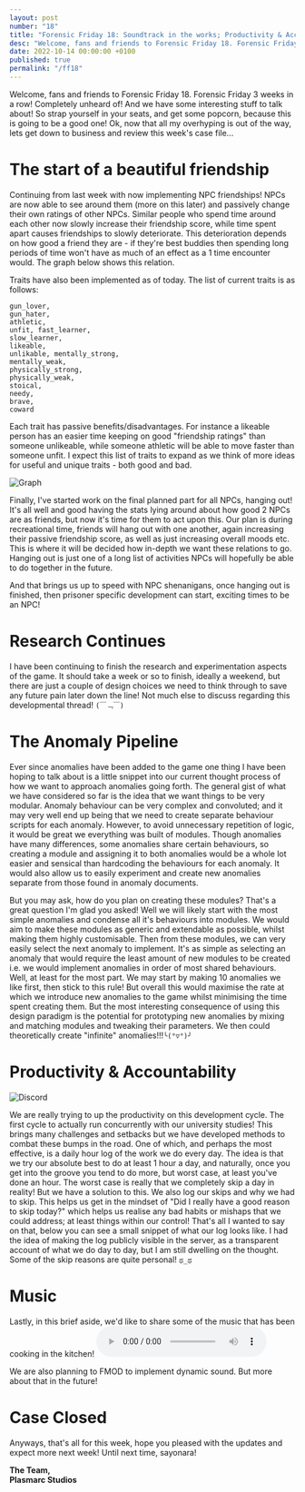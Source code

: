 ```yaml
---
layout: post
number: "18"
title: "Forensic Friday 18: Soundtrack in the works; Productivity & Accountability"
desc: "Welcome, fans and friends to Forensic Friday 18. Forensic Friday 3 weeks in a row! Completely unheard of! And we have some interesting stuff to talk about! So strap yourself in your seats, and get some popcorn, because this is going to be a good one! Ok, now that all my overhyping is out of the way, lets get down to business and review this week's case file..."
date: 2022-10-14 00:00:00 +0100
published: true
permalink: "/ff18"
---
```


Welcome, fans and friends to Forensic Friday 18. Forensic Friday 3 weeks in a row! Completely unheard of! And we have some interesting stuff to talk about! So strap yourself in your seats, and get some popcorn, because this is going to be a good one! Ok, now that all my overhyping is out of the way, lets get down to business and review this week's case file...

# The start of a beautiful friendship

Continuing from last week with now implementing NPC friendships! NPCs are now able to see around them (more on this later) and passively change their own ratings of other NPCs.  Similar people who spend time around each other now slowly increase their friendship score, while time spent apart causes friendships to slowly deteriorate. This deterioration depends on how good a friend they are - if they're best buddies then spending long periods of time won't have as much of an effect as a 1 time encounter would. The graph below shows this relation.

Traits have also been implemented as of today. The list of current traits is as follows:

```
gun_lover,
gun_hater,
athletic,
unfit, fast_learner,
slow_learner,
likeable,
unlikable, mentally_strong,
mentally_weak,
physically_strong,
physically_weak,
stoical,
needy,
brave,
coward
```

Each trait has passive benefits/disadvantages. For instance a likeable person has an easier time keeping on good "friendship ratings" than someone unlikeable, while someone athletic will be able to move faster than someone unfit. I expect this list of traits to expand as we think of more ideas for useful and unique traits - both good and bad.

![Graph](./forensic-friday-media/ff18/graph.png)

Finally, I've started work on the final planned part for all NPCs, hanging out! It's all well and good having the stats lying around about how good 2 NPCs are as friends, but now it's time for them to act upon this. Our plan is during recreational time, friends will hang out with one another, again increasing their passive friendship score, as well as just increasing overall moods etc. This is where it will be decided how in-depth we want these relations to go. Hanging out is just one of a long list of activities NPCs will hopefully be able to do together in the future.

And that brings us up to speed with NPC shenanigans, once hanging out is finished, then prisoner specific development can start, exciting times to be an NPC!

# Research Continues

I have been continuing to finish the research and experimentation aspects of the game. It should take a week or so to finish, ideally a weekend, but there are just a couple of design choices we need to think through to save any future pain later down the line! Not much else to discuss regarding this developmental thread! `(￣﹃￣)`

# The Anomaly Pipeline

Ever since anomalies have been added to the game one thing I have been hoping to talk about is a little snippet into our current thought process of how we want to approach anomalies going forth. The general gist of what we have considered so far is the idea that we want things to be very modular. Anomaly behaviour can be very complex and convoluted; and it may very well end up being that we need to create separate behaviour scripts for each anomaly. However, to avoid unnecessary repetition of logic, it would be great we everything was built of modules. Though anomalies have many differences, some anomalies share certain behaviours, so creating a module and assigning it to both anomalies would be a whole lot easier and sensical than hardcoding the behaviours for each anomaly. It would also allow us to easily experiment and create new anomalies separate from those found in anomaly documents. 

But you may ask, how do you plan on creating these modules? That's a great question I'm glad you asked! Well we will likely start with the most simple anomalies and condense all it's behaviours into modules. We would aim to make these modules as generic and extendable as possible, whilst making them highly customisable. Then from these modules, we can very easily select the next anomaly to implement. It's as simple as selecting an anomaly that would require the least amount of new modules to be created i.e. we would implement anomalies in order of most shared behaviours. Well, at least for the most part. We may start by making 10 anomalies we like first, then stick to this rule! But overall this would maximise the rate at which we introduce new anomalies to the game whilst minimising the time spent creating them. But the most interesting consequence of using this design paradigm is the potential for prototyping new anomalies by mixing and matching modules and tweaking their parameters. We then could theoretically create "infinite" anomalies!!!`╰(°▽°)╯`

# Productivity & Accountability

![Discord](./forensic-friday-media/ff18/discord.png)

We are really trying to up the productivity on this development cycle. The first cycle to actually run concurrently with our university studies! This brings many challenges and setbacks but we have developed methods to combat these bumps in the road. One of which, and perhaps the most effective, is a daily hour log of the work we do every day. The idea is that we try our absolute best to do at least 1 hour a day, and naturally, once you get into the groove you tend to do more, but worst case, at least you've done an hour. The worst case is really that we completely skip a day in reality! But we have a solution to this. We also log our skips and why we had to skip. This helps us get in the mindset of "Did I really have a good reason to skip today?" which helps us realise any bad habits or mishaps that we could address; at least things within our control! That's all I wanted to say on that, below you can see a small snippet of what our log looks like. I had the idea of making the log publicly visible in the server, as a transparent account of what we do day to day, but I am still dwelling on the thought. Some of the skip reasons are quite personal!  `ಥ_ಥ`

# Music

Lastly, in this brief aside, we'd like to share some of the music that has been cooking in the kitchen!
<audio controls>
  <source src="./forensic-friday-media/ff18/PrisonerMutinySample.wav" type="audio/wav">
Your browser does not support the audio element.
</audio>

We are also planning to FMOD to implement dynamic sound. But more about that in the future!

# Case Closed
Anyways, that's all for this week, hope you pleased with the updates and expect more next week! Until next time, sayonara!


**The Team,**\
**Plasmarc Studios**